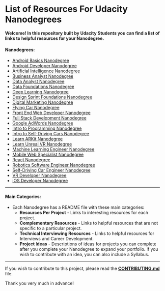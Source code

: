 # List of Resources For Udacity Nanodegrees

**Welcome! In this repository built by  Udacity Students you can find a list of links to helpful resources for your Nanodegree.**

#### Nanodegrees:
- [Android Basics Nanodegree](Android%20Basics%20Nanodegree/README.md)
- [Android Developer Nanodegree](Android%20Developer%20Nanodegree/README.md)
- [Artificial Intelligence Nanodegree](Artificial%20Intelligence%20Nanodegree/README.md)
- [Business Analyst Nanodegree](Business%20Analyst%20Nanodegree/README.md)
- [Data Analyst Nanodegree](Data%20Analyst%20Nanodegree/README.md)
- [Data Foundations Nanodegree](Data%20Foundations%20Nanodegree/README.md)
- [Deep Learning Nanodegree](Deep%20Learning%20Nanodegree/README.md)
- [Design Sprint Foundations Nanodegree](Design%20Sprint%20Foundations%20Nanodegree/README.md)
- [Digital Marketing Nanodegree](Digital%20Marketing%20Nanodegree/README.md)
- [Flying Car Nanodegree](Flying%20Car%20Nanodegree/README.md)
- [Front End Web Developer Nanodegree](Front%20End%20Web%20Developer%20Nanodegree)
- [Full Stack Development Nanodegree](Full%20Stack%20Development%20Nanodegree/README.md)
- [Google AdWords Nanodegree](Google%20AdWords%20Nanodegree/README.md)
- [Intro to Programming Nanodegree](Intro%20to%20Programming%20Nanodegree/README.md)
- [Intro to Self-Driving Cars Nanodegree](Intro%20to%20Self-Driving%20Cars%20Nanodegree/README.md)
- [Learn ARKit Nanodegree](Learn%20ARKit%20Nanodegree/README.md)
- [Learn Unreal VR Nanodegree](Learn%20Unreal%20VR%20Nanodegree/README.md)
- [Machine Learning Engineer Nanodegree](Machine%20Learning%20Engineer%20Nanodegree/README.md)
- [Mobile Web Specialist Nanodegree](Mobile%20Web%20Specialist%20Nanodegree/README.md)
- [React Nanodegree](React%20Nanodegree/README.md)
- [Robotics Software Engineer Nanodegree](Robotics%20Software%20Engineer%20Nanodegree/README.md)
- [Self-Driving Car Engineer Nanodegree](Self-Driving%20Car%20Engineer%20Nanodegree/README.md)
- [VR Developer Nanodegree](VR%20Developer%20Nanodegree/README.md)
- [iOS Developer Nanodegree](iOS%20Developer%20Nanodegree/README.md)

---

#### Main Categories:

- Each Nanodegree has a README file with these main categories:
     - **Resources Per Project** - Links to interesting resources for each project.
     - **Complementary Resources** - Links to helpful resources that are not specific to a particular project.
     - **Technical Interviewing Resources** - Links to helpful resources for Interviews and Career Development.
     - **Project Ideas** - Descriptions of ideas for projects you can complete after you complete your Nanodegree to expand your portfolio. If you wish to contribute with an idea, you can also include a Syllabus.

---
If you wish to contribute to this project, please read the [**CONTRIBUTING.md**](CONTRIBUTING.md) file. 

Thank you very much in advance!
